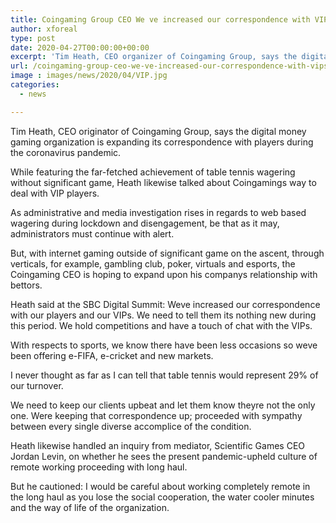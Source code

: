 ```yaml
---
title: Coingaming Group CEO We ve increased our correspondence with VIPs during pandemic
author: xforeal 
type: post
date: 2020-04-27T00:00:00+00:00
excerpt: 'Tim Heath, CEO organizer of Coingaming Group, says the digital money gaming organization is expanding its correspondence with players during the coronavirus pandemic '
url: /coingaming-group-ceo-we-ve-increased-our-correspondence-with-vips-during-pandemic/
image : images/news/2020/04/VIP.jpg
categories:
  - news

---
```

Tim Heath, CEO originator of Coingaming Group, says the digital money gaming organization is expanding its correspondence with players during the coronavirus pandemic. 

While featuring the far-fetched achievement of table tennis wagering without significant game, Heath likewise talked about Coingamings way to deal with VIP players. 

As administrative and media investigation rises in regards to web based wagering during lockdown and disengagement, be that as it may, administrators must continue with alert. 

But, with internet gaming outside of significant game on the ascent, through verticals, for example, gambling club, poker, virtuals and esports, the Coingaming CEO is hoping to expand upon his companys relationship with bettors. 

Heath said at the SBC Digital Summit: Weve increased our correspondence with our players and our VIPs. We need to tell them its nothing new during this period. We hold competitions and have a touch of chat with the VIPs. 

With respects to sports, we know there have been less occasions so weve been offering e-FIFA, e-cricket and new markets. 

I never thought as far as I can tell that table tennis would represent 29&percnt; of our turnover. 

We need to keep our clients upbeat and let them know theyre not the only one. Were keeping that correspondence up; proceeded with sympathy between every single diverse accomplice of the condition. 

Heath likewise handled an inquiry from mediator, Scientific Games CEO Jordan Levin, on whether he sees the present pandemic-upheld culture of remote working proceeding with long haul. 

But he cautioned: I would be careful about working completely remote in the long haul as you lose the social cooperation, the water cooler minutes and the way of life of the organization.
